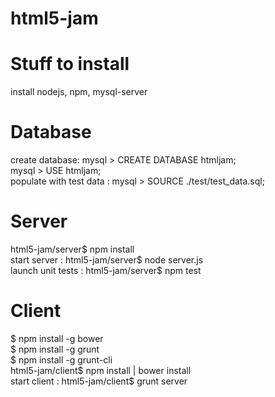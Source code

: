  html5-jam
========

Stuff to install
============

install nodejs, npm, mysql-server

Database
========
create database: mysql > CREATE DATABASE htmljam;
<br>
mysql > USE htmljam;
<br>
populate with test data : mysql > SOURCE ./test/test_data.sql;

Server
======
html5-jam/server$ npm install
<br>
start server : html5-jam/server$ node server.js
<br>
launch unit tests : html5-jam/server$ npm test

Client
======
$ npm install -g bower
<br>
$ npm install -g grunt
<br>
$ npm install -g grunt-cli
<br>
html5-jam/client$ npm install | bower install
<br>
start client : html5-jam/client$ grunt server
 